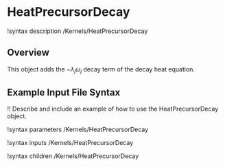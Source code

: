# HeatPrecursorDecay

!syntax description /Kernels/HeatPrecursorDecay

## Overview

This object adds the $-\lambda_j\omega_j$ decay term of the decay heat equation.

## Example Input File Syntax

!! Describe and include an example of how to use the HeatPrecursorDecay object.

!syntax parameters /Kernels/HeatPrecursorDecay

!syntax inputs /Kernels/HeatPrecursorDecay

!syntax children /Kernels/HeatPrecursorDecay
